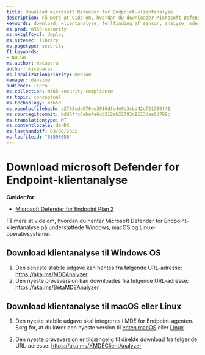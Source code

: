 ```yaml
---
title: Download microsoft Defender for Endpoint-klientanalyse
description: Få mere at vide om, hvordan du downloader Microsoft Defender for Endpoint Client Analyzer på Windows, macOS eller Linux.
keywords: download, klientanalyse, fejlfinding af sensor, analyse, mdeanalyzer
ms.prod: m365-security
ms.mktglfcycl: deploy
ms.sitesec: library
ms.pagetype: security
f1.keywords:
- NOCSH
ms.author: macapara
author: mjcaparas
ms.localizationpriority: medium
manager: dansimp
audience: ITPro
ms.collection: m365-security-compliance
ms.topic: conceptual
ms.technology: m365d
ms.openlocfilehash: a2763cdd670ee3916dfe4e9d3cbd42df21709f41
ms.sourcegitcommit: bdd6ffc6ebe4e6cb212ab22793d9513dae6d798c
ms.translationtype: MT
ms.contentlocale: da-DK
ms.lasthandoff: 03/08/2022
ms.locfileid: "63598050"
---
```

# <a name="download-the-microsoft-defender-for-endpoint-client-analyzer"></a>Download microsoft Defender for Endpoint-klientanalyse

**Gælder for:**
- [Microsoft Defender for Endpoint Plan 2](https://go.microsoft.com/fwlink/p/?linkid=2154037)

Få mere at vide om, hvordan du henter Microsoft Defender for Endpoint-klientanalyse på understøttede Windows, macOS og Linux-operativsystemer.

## <a name="download-client-analyzer-for-windows-os"></a>Download klientanalyse til Windows OS

1. Den seneste stabile udgave kan hentes fra følgende URL-adresse: <https://aka.ms/MDEAnalyzer>
2. Den nyeste prøveversion kan downloades fra følgende URL-adresse: <https://aka.ms/BetaMDEAnalyzer>

## <a name="download-client-analyzer-for-macos-or-linux"></a>Download klientanalyse til macOS eller Linux

1. Den nyeste stabile udgave skal integreres i MDE for Endpoint-agenten. Sørg for, at du kører den nyeste version til [enten macOS](mac-whatsnew.md) eller [Linux](linux-whatsnew.md).

2. Den nyeste prøveversion er tilgængelig til direkte download fra følgende URL-adresse: <https://aka.ms/XMDEClientAnalyzer>
